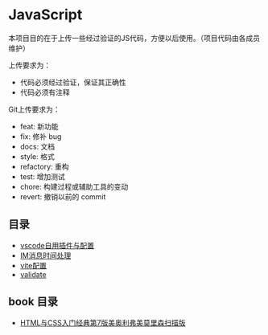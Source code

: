 # JavaScript #

本项目目的在于上传一些经过验证的JS代码，方便以后使用。（项目代码由各成员维护）

上传要求为：
* 代码必须经过验证，保证其正确性
* 代码必须有注释

Git上传要求为：
* feat: 新功能
* fix: 修补 bug
* docs: 文档
* style: 格式
* refactory: 重构
* test: 增加测试
* chore: 构建过程或辅助工具的变动
* revert: 撤销以前的 commit

## 目录
* [vscode自用插件与配置](https://github.com/ChangZhengYi/JavaScript/tree/main/vscode)
* [IM消息时间处理](https://github.com/ChangZhengYi/JavaScript/blob/main/updateTime)
* [vite配置](https://github.com/ChangZhengYi/JavaScript/tree/main/vite)
* [validate](https://github.com/ChangZhengYi/JavaScript/tree/main/validate)

## book 目录
* [HTML与CSS入门经典第7版美奥利弗美莫里森扫描版](https://github.com/ChangZhengYi/JavaScript/tree/main/books)

